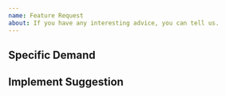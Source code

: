```yaml
---
name: Feature Request
about: If you have any interesting advice, you can tell us.
---
```


## Specific Demand

<!--
What feature do you need, please describe it in detail.
-->

## Implement Suggestion

<!--
If you have any suggestion for complete this feature, you can tell us.
-->